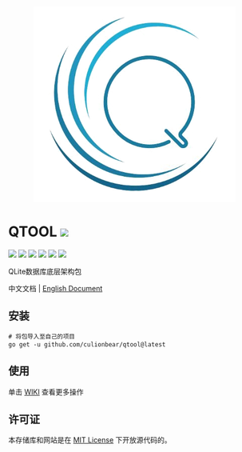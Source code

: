 <div align=center><img src="../image/qlite.png"/></div>

# QTOOL ![](https://img.shields.io/github/stars/culionbear/qtool?style=social)

![](https://img.shields.io/github/go-mod/go-version/culionbear/qtool)
![](https://goreportcard.com/badge/github.com/culionbear/qtool)
![](https://img.shields.io/github/license/culionbear/qtool)
![](https://img.shields.io/github/last-commit/culionbear/qtool)
![](https://img.shields.io/tokei/lines/github/culionbear/qtool)
![](https://img.shields.io/github/v/release/culionbear/qtool?include_prereleases)

QLite数据库底层架构包

中文文档 | [English Document](../README.md)

## 安装

``` shell
# 将包导入至自己的项目
go get -u github.com/culionbear/qtool@latest
```

## 使用

单击
[WIKI](https://github.com/culionbear/qtool/wiki)
查看更多操作

## 许可证

本存储库和网站是在
[MIT License](https://opensource.org/licenses/MIT)
下开放源代码的。
